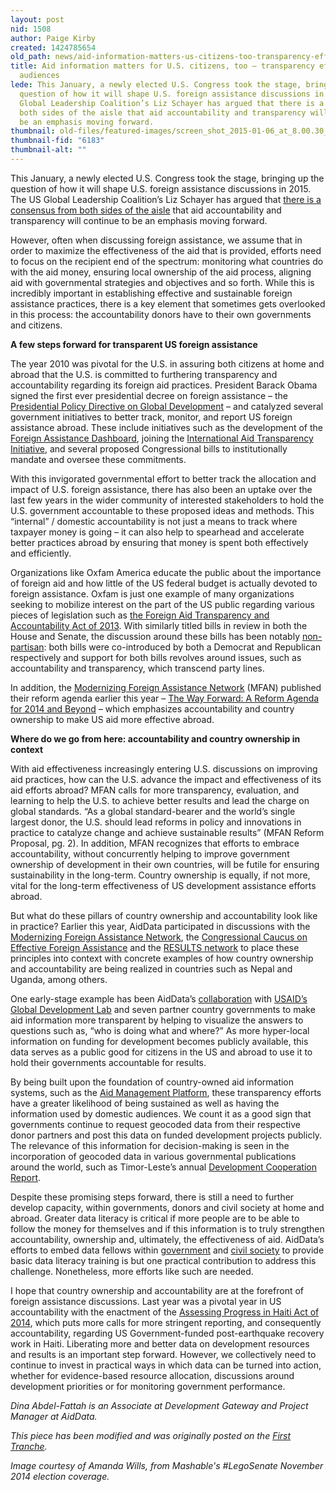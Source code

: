 ```yaml
---
layout: post
nid: 1508
author: Paige Kirby
created: 1424785654
old_path: news/aid-information-matters-us-citizens-too-transparency-efforts-and-domestic-audiences
title: Aid information matters for U.S. citizens, too – transparency efforts and domestic
  audiences
lede: This January, a newly elected U.S. Congress took the stage, bringing up the
  question of how it will shape U.S. foreign assistance discussions in 2015. The US
  Global Leadership Coalition’s Liz Schayer has argued that there is a consensus from
  both sides of the aisle that aid accountability and transparency will continue to
  be an emphasis moving forward.
thumbnail: old-files/featured-images/screen_shot_2015-01-06_at_8.00.30_am.png
thumbnail-fid: "6183"
thumbnail-alt: ""
---
```


This January, a newly elected U.S. Congress took the stage, bringing up the question of how it will shape U.S. foreign assistance discussions in 2015. The US Global Leadership Coalition’s Liz Schayer has argued that [there is a consensus from both sides of the aisle](https://www.devex.com/news/the-emerging-aid-champions-in-the-us-congress-84759) that aid accountability and transparency will continue to be an emphasis moving forward.

However, often when discussing foreign assistance, we assume that in order to maximize the effectiveness of the aid that is provided, efforts need to focus on the recipient end of the spectrum: monitoring what countries do with the aid money, ensuring local ownership of the aid process, aligning aid with governmental strategies and objectives and so forth. While this is incredibly important in establishing effective and sustainable foreign assistance practices, there is a key element that sometimes gets overlooked in this process: the accountability donors have to their own governments and citizens.

**A few steps forward for transparent US foreign assistance**

The year 2010 was pivotal for the U.S. in assuring both citizens at home and abroad that the U.S. is committed to furthering transparency and accountability regarding its foreign aid practices. President Barack Obama signed the first ever presidential decree on foreign assistance – the [Presidential Policy Directive on Global Development](http://www.whitehouse.gov/the-press-office/2010/09/22/fact-sheet-us-global-development-policy) – and catalyzed several government initiatives to better track, monitor, and report US foreign assistance abroad. These include initiatives such as the development of the [Foreign Assistance Dashboard](http://www.foreignassistance.gov/web/default.aspx), joining the [International Aid Transparency Initiative](http://iatistandard.org/), and several proposed Congressional bills to institutionally mandate and oversee these commitments.

With this invigorated governmental effort to better track the allocation and impact of U.S. foreign assistance, there has also been an uptake over the last few years in the wider community of interested stakeholders to hold the U.S. government accountable to these proposed ideas and methods. This “internal” / domestic accountability is not just a means to track where taxpayer money is going – it can also help to spearhead and accelerate better practices abroad by ensuring that money is spent both effectively and efficiently.

Organizations like Oxfam America educate the public about the importance of foreign aid and how little of the US federal budget is actually devoted to foreign assistance. Oxfam is just one example of many organizations seeking to mobilize interest on the part of the US public regarding various pieces of legislation such as [the Foreign Aid Transparency and Accountability Act of 2013](https://www.congress.gov/bill/113th-congress/senate-bill/1271?q=%7B%22search%22%3A%5B%22S1271%22%5D%7D). With similarly titled bills in review in both the House and Senate, the discussion around these bills has been notably [non-partisan](https://www.congress.gov/bill/113th-congress/senate-bill/1271?q=%7B%22search%22%3A%5B%22S1271%22%5D%7D): both bills were co-introduced by both a Democrat and Republican respectively and support for both bills revolves around issues, such as accountability and transparency, which transcend party lines.

In addition, the [Modernizing Foreign Assistance Network](http://www.modernizeaid.net/) (MFAN) published their reform agenda earlier this year – [The Way Forward: A Reform Agenda for 2014 and Beyond](http://www.modernizeaid.net/documents/MFAN_Policy_Paper_April_2014.pdf) – which emphasizes accountability and country ownership to make US aid more effective abroad.

**Where do we go from here: accountability and country ownership in context**

With aid effectiveness increasingly entering U.S. discussions on improving aid practices, how can the U.S. advance the impact and effectiveness of its aid efforts abroad? MFAN calls for more transparency, evaluation, and learning to help the U.S. to achieve better results and lead the charge on global standards. “As a global standard-bearer and the world’s single largest donor, the U.S. should lead reforms in policy and innovations in practice to catalyze change and achieve sustainable results” (MFAN Reform Proposal, pg. 2). In addition, MFAN recognizes that efforts to embrace accountability, without concurrently helping to improve government ownership of development in their own countries, will be futile for ensuring sustainability in the long-term. Country ownership is equally, if not more, vital for the long-term effectiveness of US development assistance efforts abroad.

But what do these pillars of country ownership and accountability look like in practice? Earlier this year, AidData participated in discussions with the [Modernizing Foreign Assistance Network](http://www.modernizeaid.net/2014/05/21/mfan-event-accountability-ownership-the-way-forward-for-u-s-foreign-assistance/), the [Congressional Caucus on Effective Foreign Assistance](http://crenshaw.house.gov/index.cfm/congressional-caucus-for-effective-foreign-assistance-contacts) and the [RESULTS network](http://www.results.org/events/IC_2014/) to place these principles into context with concrete examples of how country ownership and accountability are being realized in countries such as Nepal and Uganda, among others.

One early-stage example has been AidData’s [collaboration](http://aiddata.org/aiddata-center-for-development-policy) with [USAID’s Global Development Lab](http://www.usaid.gov/GlobalDevLab) and seven partner country governments to make aid information more transparent by helping to visualize the answers to questions such as, “who is doing what and where?” As more hyper-local information on funding for development becomes publicly available, this data serves as a public good for citizens in the US and abroad to use it to hold their governments accountable for results.

By being built upon the foundation of country-owned aid information systems, such as the [Aid Management Platform](/programs/aid-management-program/aid-management-platform), these transparency efforts have a greater likelihood of being sustained as well as having the information used by domestic audiences. We count it as a good sign that governments continue to request geocoded data from their respective donor partners and post this data on funded development projects publicly. The relevance of this information for decision-making is seen in the incorporation of geocoded data in various governmental publications around the world, such as Timor-Leste’s annual [Development Cooperation Report](https://aidtransparency.gov.tl/contentrepository/publicDocTabManager.do?action=publicShow).

Despite these promising steps forward, there is still a need to further develop capacity, within governments, donors and civil society at home and abroad. Greater data literacy is critical if more people are to be able to follow the money for themselves and if this information is to truly strengthen accountability, ownership and, ultimately, the effectiveness of aid. AidData’s efforts to embed data fellows within [government](http://aiddata.org/the-amf-program) and [civil society](http://aiddata.org/blog/students-catalyze-local-capacity-to-use-geocoded-aid-information) to provide basic data literacy training is but one practical contribution to address this challenge. Nonetheless, more efforts like such are needed.

I hope that country ownership and accountability are at the forefront of foreign assistance discussions. Last year was a pivotal year in US accountability with the enactment of the [Assessing Progress in Haiti Act of 2014](https://www.govtrack.us/congress/bills/113/s1104/text), which puts more calls for more stringent reporting, and consequently accountability, regarding US Government-funded post-earthquake recovery work in Haiti. Liberating more and better data on development resources and results is an important step forward. However, we collectively need to continue to invest in practical ways in which data can be turned into action, whether for evidence-based resource allocation, discussions around development priorities or for monitoring government performance.

*Dina Abdel-Fattah is an Associate at Development Gateway and Project Manager at AidData.*

*This piece has been modified and was originally posted on the [First Tranche](http://aiddata.org/blog/aid-information-matters-for-us-citizens-too-transparency-efforts-and-domestic-audiences).*

*Image courtesy of Amanda Wills, from Mashable's #LegoSenate November 2014 election coverage.*
